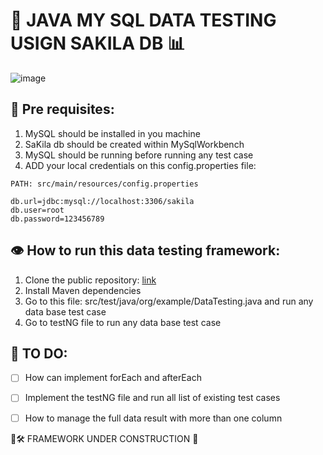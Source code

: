 # 🚀️ JAVA MY SQL DATA TESTING USIGN SAKILA DB 📊

![image](https://github.com/user-attachments/assets/a922c944-77ca-491a-a6b3-0e5d2a231265)


## 📌 Pre requisites:
1. MySQL should be installed in you machine 
2. SaKila db should be created within MySqlWorkbench
3. MySQL should be running before running any test case
4. ADD your local credentials on this config.properties file: 
```declarative
PATH: src/main/resources/config.properties

db.url=jdbc:mysql://localhost:3306/sakila
db.user=root
db.password=123456789
```

## 👁️ How to run this data testing framework: 
1. Clone the public repository: [link](https://github.com/andres4715-gif/JAVA_MySQL_data_testing_with_sakilaDB.git)
2. Install Maven dependencies 
3. Go to this file: src/test/java/org/example/DataTesting.java and run any data base test case
4. Go to testNG file to run any data base test case

## 🚀 TO DO: 
- [ ] How can implement forEach and afterEach 
- [ ] Implement the testNG file and run all list of existing test cases
- [ ] How to manage the full data result with more than one column 


🚚🛠️ FRAMEWORK UNDER CONSTRUCTION 🚧
